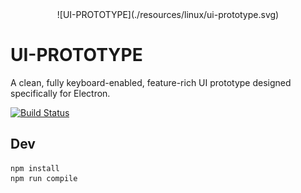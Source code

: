 <div style="text-align:center">
  ![UI-PROTOTYPE](./resources/linux/ui-prototype.svg)
</div>

# UI-PROTOTYPE
A clean, fully keyboard-enabled, feature-rich UI prototype designed specifically for Electron.

[![Build Status](https://github.com/JonnyJong/UI-PROTOTYPE/workflows/Tests/badge.svg)](https://github.com/JonnyJong/UI-PROTOTYPE/actions)

## Dev
```
npm install
npm run compile
```
